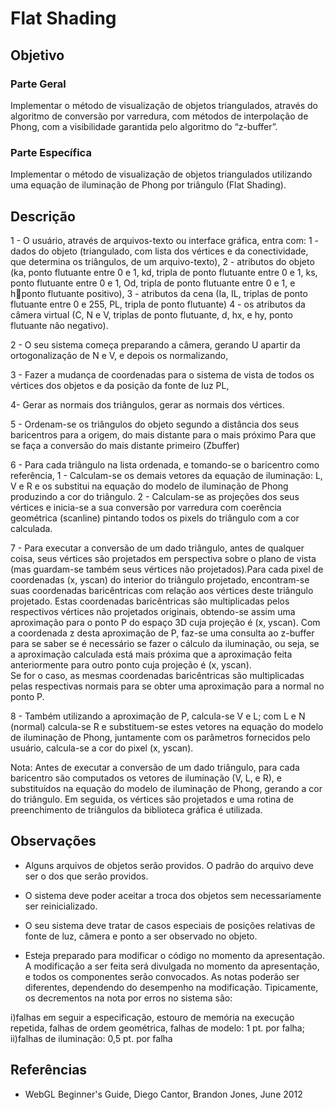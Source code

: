 # Flat Shading

## Objetivo

### Parte Geral

Implementar o método de visualização de objetos triangulados, através do
algoritmo de conversão por varredura, com métodos de interpolação de Phong, com a
visibilidade garantida pelo algoritmo do “z-buffer”.

### Parte Específica

Implementar o método de visualização de objetos triangulados utilizando uma equação
de iluminação de Phong por triângulo (Flat Shading).

## Descrição

1 - O usuário, através de arquivos-texto ou interface gráfica, entra com: 
    1 - dados do objeto (triangulado, com lista dos vértices e da conectividade, que determina os triângulos, de um arquivo-texto),
    2 - atributos do objeto (ka, ponto flutuante entre 0 e 1, kd, tripla de ponto flutuante entre 0 e 1, ks, ponto flutuante entre 0 e 1, 
    Od, tripla de ponto flutuante entre 0 e 1, e hponto flutuante positivo),
    3 - atributos da cena (Ia, IL, triplas de ponto flutuante entre 0 e 255, PL, tripla de ponto flutuante)
    4 - os atributos da câmera virtual (C, N e V, triplas de ponto flutuante, d, hx, e hy, ponto flutuante não negativo).

2 - O seu sistema começa preparando a câmera, gerando U apartir da ortogonalização de N e V, e depois os normalizando, 

3 - Fazer a mudança de coordenadas para o sistema de vista de todos os vértices dos objetos e da posição da fonte de luz PL, 

4- Gerar as normais dos triângulos, gerar as normais dos vértices.

5 - Ordenam-se os triângulos do objeto segundo a distância dos seus baricentros para a origem, do mais distante para o mais próximo
Para que se faça a conversão do mais distante primeiro (Zbuffer) 

6 - Para cada triângulo na lista ordenada, e tomando-se o baricentro como referência,
    1 - Calculam-se os demais vetores da equação de iluminação: L, V e R e os substitui na equação do modelo de iluminação de 
    Phong produzindo a cor do triângulo.
    2 - Calculam-se as projeções dos seus vértices e inicia-se a sua conversão por varredura com coerência geométrica (scanline) 
    pintando todos os pixels do triângulo com a cor calculada.

7 - Para executar a conversão de um dado triângulo, antes de qualquer coisa, seus vértices são projetados em perspectiva sobre o plano de vista 
(mas guardam-se também seus vértices não projetados).Para cada pixel de coordenadas (x, yscan) do interior do triângulo projetado, encontram-se suas 
coordenadas baricêntricas com relação aos vértices deste triângulo projetado. Estas coordenadas baricêntricas são multiplicadas pelos respectivos 
vértices não projetados originais, obtendo-se assim uma aproximação para o ponto P do espaço 3D cuja projeção é (x, yscan). Com a coordenada z desta 
aproximação de P, faz-se uma consulta ao z-buffer para se saber se é necessário se fazer o cálculo da iluminação, ou seja, se a aproximação calculada 
está mais próxima que a aproximação feita anteriormente para outro ponto cuja projeção é (x, yscan).   
Se for o caso, as mesmas coordenadas baricêntricas são multiplicadas pelas respectivas normais para se obter uma aproximação para a normal no ponto P.

8 - Também utilizando a aproximação de P, calcula-se V e L; com L e N (normal) calcula-se R e substituem-se estes vetores na equação do modelo de iluminação 
de Phong, juntamente com os parâmetros fornecidos pelo usuário, calcula-se a cor do pixel (x, yscan). 

Nota:
Antes de executar a conversão de um dado triângulo, para cada baricentro são computados os vetores de iluminação (V, L, e R),
e substituídos na equação do modelo de iluminação de Phong, gerando a cor do triângulo.
Em seguida, os vértices são projetados e uma rotina de preenchimento de triângulos da biblioteca gráfica é utilizada.

## Observações

- Alguns arquivos de objetos serão providos. O padrão do arquivo deve ser o dos que serão providos.
- O sistema deve poder aceitar a troca dos objetos sem necessariamente ser reinicializado.
- O seu sistema deve tratar de casos especiais de posições relativas de fonte de luz, câmera e ponto a ser observado no objeto.

- Esteja preparado para modificar o código no momento da apresentação. A
modificação a ser feita será divulgada no momento da apresentação, e todos os
componentes serão convocados. As notas poderão ser diferentes, dependendo do
desempenho na modificação. Tipicamente, os decrementos na nota por erros no sistema são:

i)falhas em seguir a especificação, estouro de memória na execução repetida, falhas de
ordem geométrica, falhas de modelo: 1 pt. por falha; 
ii)falhas de iluminação: 0,5 pt. por falha

## Referências

* WebGL Beginner's Guide, Diego Cantor, Brandon Jones, June 2012